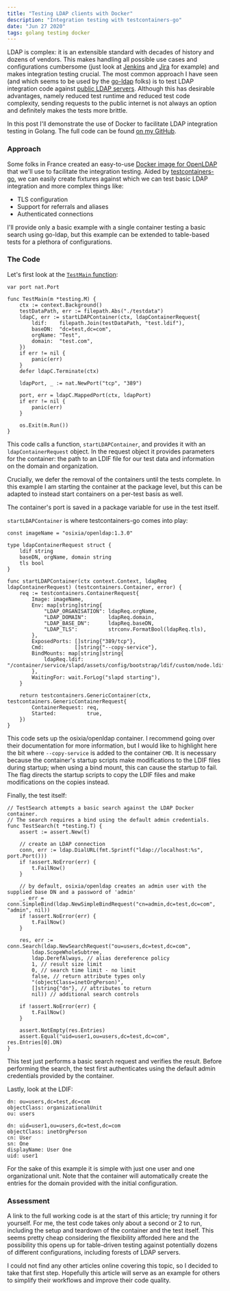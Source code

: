 ```yaml
---
title: "Testing LDAP clients with Docker"
description: "Integration testing with testcontainers-go"
date: "Jun 27 2020"
tags: golang testing docker
---
```


LDAP is complex: it is an extensible standard with decades of history and dozens of vendors. This makes handling all possible use cases and configurations 
cumbersome (just look at [Jenkins](https://plugins.jenkins.io/ldap/) and 
[Jira](https://confluence.atlassian.com/adminjiraserver/connecting-to-an-ldap-directory-938847052.html) for example) and makes integration testing crucial. 
The most common approach I have seen (and which seems to be used by the [go-ldap](https://github.com/go-ldap/ldap/blob/45321a6717b4042e9f52290e409ff04aaed13c29/ldap_test.go#L8-L10) folks) 
is to test LDAP integration code against [public LDAP servers](https://ldapwiki.com/wiki/Public%20LDAP%20Servers). Although this has desirable advantages, namely reduced test runtime and 
reduced test code complexity, sending requests to the public internet is not always an option and definitely makes the tests more brittle.

In this post I'll demonstrate the use of Docker to facilitate LDAP integration testing in Golang. The full code can be found [on my GitHub](https://github.com/scottysseus/ldap-testing-example).

### Approach

Some folks in France created an easy-to-use [Docker image for OpenLDAP](https://github.com/osixia/docker-openldap) that we'll use to facilitate the integration testing. 
Aided by [testcontainers-go](https://github.com/testcontainers/testcontainers-go), we can easily create fixtures against which we can test basic LDAP integration and 
more complex things like:

- TLS configuration
- Support for referrals and aliases
- Authenticated connections

I'll provide only a basic example with a single container testing a basic search using go-ldap, but this example can be extended to table-based tests for a plethora of configurations.

### The Code

Let's first look at the [`TestMain` function](https://github.com/scottysseus/ldap-testing-example/blob/master/ldap_test.go#L50):

```golang
var port nat.Port

func TestMain(m *testing.M) {
	ctx := context.Background()
	testDataPath, err := filepath.Abs("./testdata")
	ldapC, err := startLDAPContainer(ctx, ldapContainerRequest{
		ldif:    filepath.Join(testDataPath, "test.ldif"),
		baseDN:  "dc=test,dc=com",
		orgName: "Test",
		domain:  "test.com",
	})
	if err != nil {
		panic(err)
	}
	defer ldapC.Terminate(ctx)

	ldapPort, _ := nat.NewPort("tcp", "389")

	port, err = ldapC.MappedPort(ctx, ldapPort)
	if err != nil {
		panic(err)
	}

	os.Exit(m.Run())
}
```

This code calls a function, `startLDAPContainer`, and provides it with an `ldapContainerRequest` object. In the request object it provides parameters for the 
container: the path to an LDIF file for our test data and information on the domain and organization.

Crucially, we defer the removal of the containers until the tests complete. In this example I am starting the container at the package level, but this can 
be adapted to instead start containers on a per-test basis as well.

The container's port is saved in a package variable for use in the test itself.

`startLDAPContainer` is where testcontainers-go comes into play:

```golang
const imageName = "osixia/openldap:1.3.0"

type ldapContainerRequest struct {
	ldif string
	baseDN, orgName, domain string
	tls bool
}

func startLDAPContainer(ctx context.Context, ldapReq ldapContainerRequest) (testcontainers.Container, error) {
	req := testcontainers.ContainerRequest{
		Image: imageName,
		Env: map[string]string{
			"LDAP_ORGANISATION": ldapReq.orgName,
			"LDAP_DOMAIN":       ldapReq.domain,
			"LDAP_BASE_DN":      ldapReq.baseDN,
			"LDAP_TLS":          strconv.FormatBool(ldapReq.tls),
		},
		ExposedPorts: []string{"389/tcp"},
		Cmd:          []string{"--copy-service"},
		BindMounts: map[string]string{
			ldapReq.ldif: "/container/service/slapd/assets/config/bootstrap/ldif/custom/node.ldif",
		},
		WaitingFor: wait.ForLog("slapd starting"),
	}

	return testcontainers.GenericContainer(ctx, testcontainers.GenericContainerRequest{
		ContainerRequest: req,
		Started:          true,
	})
}
```

This code sets up the osixia/openldap container. I recommend going over their documentation for more information, but I would like to highlight here the bit 
where `--copy-service` is added to the container `CMD`. It is necessary because the container's startup scripts make modifications to the LDIF files during 
startup; when using a bind mount, this can cause the startup to fail. The flag directs the startup scripts to copy the LDIF files and make modifications on 
the copies instead.

Finally, the test itself:

```golang
// TestSearch attempts a basic search against the LDAP Docker container.
// The search requires a bind using the default admin credentials.
func TestSearch(t *testing.T) {
	assert := assert.New(t)

	// create an LDAP connection
	conn, err := ldap.DialURL(fmt.Sprintf("ldap://localhost:%s", port.Port()))
	if !assert.NoError(err) {
		t.FailNow()
	}

	// by default, osixia/openldap creates an admin user with the supplied base DN and a password of 'admin'
	_, err = conn.SimpleBind(ldap.NewSimpleBindRequest("cn=admin,dc=test,dc=com", "admin", nil))
	if !assert.NoError(err) {
		t.FailNow()
	}

	res, err := conn.Search(ldap.NewSearchRequest("ou=users,dc=test,dc=com",
		ldap.ScopeWholeSubtree,
		ldap.DerefAlways, // alias dereference policy
		1, // result size limit
		0, // search time limit - no limit
		false, // return attribute types only
		"(objectClass=inetOrgPerson)",
		[]string{"dn"}, // attributes to return
		nil)) // additional search controls

	if !assert.NoError(err) {
		t.FailNow()
	}

	assert.NotEmpty(res.Entries)
	assert.Equal("uid=user1,ou=users,dc=test,dc=com", res.Entries[0].DN)
}
```

This test just performs a basic search request and verifies the result. Before performing the search, the test first authenticates using the default
admin credentials provided by the container.

Lastly, look at the LDIF:

```
dn: ou=users,dc=test,dc=com
objectClass: organizationalUnit
ou: users

dn: uid=user1,ou=users,dc=test,dc=com
objectClass: inetOrgPerson
cn: User
sn: One
displayName: User One
uid: user1
```

For the sake of this example it is simple with just one user and one organizational unit. Note that the container will automatically create the entries 
for the domain provided with the initial configuration.

### Assessment

A link to the full working code is at the start of this article; try running it for yourself. For me, the test code takes only about a second or 2 
to run, including the setup and teardown of the container and the test itself. This seems pretty cheap considering the flexibility afforded here 
and the possibility this opens up for table-driven testing against potentially dozens of different configurations, including forests of LDAP servers.

I could not find any other articles online covering this topic, so I decided to take that first step. Hopefully this article will serve as an 
example for others to simplify their workflows and improve their code quality.
